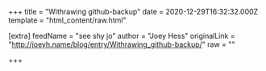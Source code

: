 
+++
title = "Withrawing github-backup"
date = 2020-12-29T16:32:32.000Z
template = "html_content/raw.html"

[extra]
feedName = "see shy jo"
author = "Joey Hess"
originalLink = "http://joeyh.name/blog/entry/Withrawing_github-backup/"
raw = ""

+++

